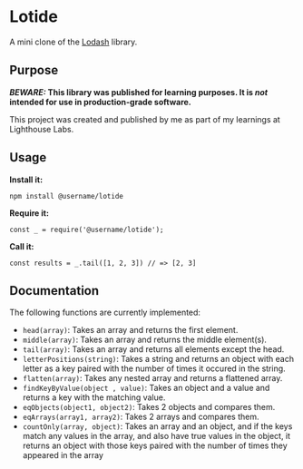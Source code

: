 # Lotide

A mini clone of the [Lodash](https://lodash.com) library.

## Purpose

**_BEWARE:_ This library was published for learning purposes. It is _not_ intended for use in production-grade software.**

This project was created and published by me as part of my learnings at Lighthouse Labs. 

## Usage

**Install it:**

`npm install @username/lotide`

**Require it:**

`const _ = require('@username/lotide');`

**Call it:**

`const results = _.tail([1, 2, 3]) // => [2, 3]`

## Documentation

The following functions are currently implemented:

* `head(array)`: Takes an array and returns the first element.
* `middle(array)`: Takes an array and returns the middle element(s).
* `tail(array)`: Takes an array and returns all elements except the head.
* `letterPositions(string)`: Takes a string and returns an object with each letter as a key paired with the number of times it occured in the string.
* `flatten(array)`: Takes any nested array and returns a flattened array.
* `findKeyByValue(object , value)`: Takes an object and a value and returns a key with the matching value.
* `eqObjects(object1, object2)`: Takes 2 objects and compares them.
* `eqArrays(array1, array2)`: Takes 2 arrays and compares them.
* `countOnly(array, object)`: Takes an array and an object, and if the keys match any values in the array, and also have true values in the object, it returns an object with those keys paired with the number of times they appeared in the array
